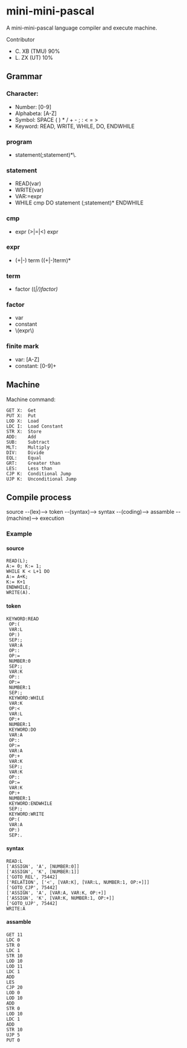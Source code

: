 # mini-mini-pascal
A mini-mini-pascal language compiler and execute machine.

Contributor
- C. XB (TMU) 90%
- L. ZX (UT) 10%

## Grammar
### Character:
- Number: [0-9]
- Alphabeta: [A-Z]
- Symbol: SPACE ( ) * / + - ; : < = >
- Keyword: READ, WRITE, WHILE, DO, ENDWHILE
### program
- statement(;statement)*\\.
### statement
- READ(var)
- WRITE(var)
- VAR:=expr
- WHILE cmp DO statement (;statement)* ENDWHILE
### cmp
- expr (>|=|<) expr
### expr
- (+|-) term ((+|-)term)*
### term
- factor ((*|/)factor)*
### factor
- var
- constant
- \\(expr\\)
### finite mark
- var: [A-Z]
- constant: [0-9]+

## Machine

Machine command:
```
GET X:	Get
PUT X:	Put
LOD X:	Load
LDC I:	Load Constant
STR X:	Store
ADD:	Add
SUB:	Subtract
MLT:	Multiply
DIV:	Divide
EQL:	Equal
GRT:	Greater than
LES:	Less than
CJP K:	Conditional Jump
UJP K:	Unconditional Jump
```

## Compile process
source --(lex)--> token --(syntax)--> syntax --(coding)--> assamble --(machine)--> execution
### Example
#### source
```
READ(L);
A:= 0; K:= 1;
WHILE K < L+1 DO
A:= A+K;
K:= K+1
ENDWHILE;
WRITE(A).
```
#### token
```
KEYWORD:READ
 OP:(
 VAR:L
 OP:)
 SEP:;
 VAR:A
 OP::
 OP:=
 NUMBER:0
 SEP:;
 VAR:K
 OP::
 OP:=
 NUMBER:1
 SEP:;
 KEYWORD:WHILE
 VAR:K
 OP:<
 VAR:L
 OP:+
 NUMBER:1
 KEYWORD:DO
 VAR:A
 OP::
 OP:=
 VAR:A
 OP:+
 VAR:K
 SEP:;
 VAR:K
 OP::
 OP:=
 VAR:K
 OP:+
 NUMBER:1
 KEYWORD:ENDWHILE
 SEP:;
 KEYWORD:WRITE
 OP:(
 VAR:A
 OP:)
 SEP:.
```

#### syntax
```
READ:L
['ASSIGN', 'A', [NUMBER:0]]
['ASSIGN', 'K', [NUMBER:1]]
['GOTO_REL', 75442]
['RELATION', ['<', [VAR:K], [VAR:L, NUMBER:1, OP:+]]]
['GOTO_CJP', 75442]
['ASSIGN', 'A', [VAR:A, VAR:K, OP:+]]
['ASSIGN', 'K', [VAR:K, NUMBER:1, OP:+]]
['GOTO_UJP', 75442]
WRITE:A
```
#### assamble
```
GET 11
LDC 0
STR 0
LDC 1
STR 10
LOD 10
LOD 11
LDC 1
ADD
LES
CJP 20
LOD 0
LOD 10
ADD
STR 0
LOD 10
LDC 1
ADD
STR 10
UJP 5
PUT 0
```
